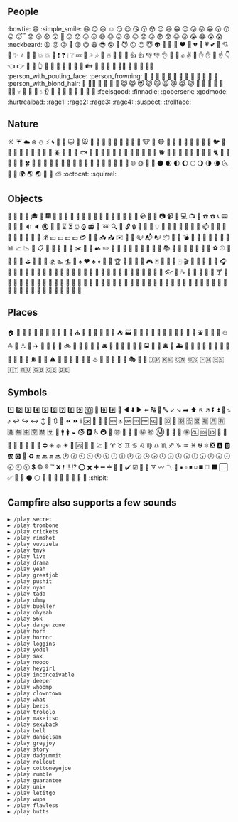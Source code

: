 
## People

:bowtie:
:smile:
:simple_smile:
:laughing:
:blush:
:smiley:
:relaxed:
:smirk:
:heart_eyes:
:kissing_heart:
:kissing_closed_eyes:
:flushed:
:relieved:
:satisfied:
:grin:
:wink:
:stuck_out_tongue_winking_eye:
:stuck_out_tongue_closed_eyes:
:grinning:
:kissing:
:kissing_smiling_eyes:
:stuck_out_tongue:
:sleeping:
:worried:
:frowning:
:anguished:
:open_mouth:
:grimacing:
:confused:
:hushed:
:expressionless:
:unamused:
:sweat_smile:
:sweat:
:disappointed_relieved:
:weary:
:pensive:
:disappointed:
:confounded:
:fearful:
:cold_sweat:
:persevere:
:cry:
:sob:
:joy:
:astonished:
:scream:
:neckbeard:
:tired_face:
:angry:
:rage:
:triumph:
:sleepy:
:yum:
:mask:
:sunglasses:
:dizzy_face:
:imp:
:smiling_imp:
:neutral_face:
:no_mouth:
:innocent:
:alien:
:yellow_heart:
:blue_heart:
:purple_heart:
:heart:
:green_heart:
:broken_heart:
:heartbeat:
:heartpulse:
:two_hearts:
:revolving_hearts:
:cupid:
:sparkling_heart:
:sparkles:
:star:
:star2:
:dizzy:
:boom:
:collision:
:anger:
:exclamation:
:question:
:grey_exclamation:
:grey_question:
:zzz:
:dash:
:sweat_drops:
:notes:
:musical_note:
:fire:
:hankey:
:poop:
:shit:
:+1:
:thumbsup:
:-1:
:thumbsdown:
:ok_hand:
:punch:
:facepunch:
:fist:
:v:
:wave:
:hand:
:raised_hand:
:open_hands:
:point_up:
:point_down:
:point_left:
:point_right:
:raised_hands:
:pray:
:point_up_2:
:clap:
:muscle:
:metal:
:fu:
:runner:
:running:
:couple:
:family:
:two_men_holding_hands:
:two_women_holding_hands:
:dancer:
:dancers:
:ok_woman:
:no_good:
:information_desk_person:
:raising_hand:
:bride_with_veil:
:person_with_pouting_face:
:person_frowning:
:bow:
:couplekiss:
:couple_with_heart:
:massage:
:haircut:
:nail_care:
:boy:
:girl:
:woman:
:man:
:baby:
:older_woman:
:older_man:
:person_with_blond_hair:
:man_with_gua_pi_mao:
:man_with_turban:
:construction_worker:
:cop:
:angel:
:princess:
:smiley_cat:
:smile_cat:
:heart_eyes_cat:
:kissing_cat:
:smirk_cat:
:scream_cat:
:crying_cat_face:
:joy_cat:
:pouting_cat:
:japanese_ogre:
:japanese_goblin:
:see_no_evil:
:hear_no_evil:
:speak_no_evil:
:guardsman:
:skull:
:feet:
:lips:
:kiss:
:droplet:
:ear:
:eyes:
:nose:
:tongue:
:love_letter:
:bust_in_silhouette:
:busts_in_silhouette:
:speech_balloon:
:thought_balloon:
:feelsgood:
:finnadie:
:goberserk:
:godmode:
:hurtrealbad:
:rage1:
:rage2:
:rage3:
:rage4:
:suspect:
:trollface:

## Nature

:sunny:
:umbrella:
:cloud:
:snowflake:
:snowman:
:zap:
:cyclone:
:foggy:
:ocean:
:cat:
:dog:
:mouse:
:hamster:
:rabbit:
:wolf:
:frog:
:tiger:
:koala:
:bear:
:pig:
:pig_nose:
:cow:
:boar:
:monkey_face:
:monkey:
:horse:
:racehorse:
:camel:
:sheep:
:elephant:
:panda_face:
:snake:
:bird:
:baby_chick:
:hatched_chick:
:hatching_chick:
:chicken:
:penguin:
:turtle:
:bug:
:honeybee:
:ant:
:beetle:
:snail:
:octopus:
:tropical_fish:
:fish:
:whale:
:whale2:
:dolphin:
:cow2:
:ram:
:rat:
:water_buffalo:
:tiger2:
:rabbit2:
:dragon:
:goat:
:rooster:
:dog2:
:pig2:
:mouse2:
:ox:
:dragon_face:
:blowfish:
:crocodile:
:dromedary_camel:
:leopard:
:cat2:
:poodle:
:paw_prints:
:bouquet:
:cherry_blossom:
:tulip:
:four_leaf_clover:
:rose:
:sunflower:
:hibiscus:
:maple_leaf:
:leaves:
:fallen_leaf:
:herb:
:mushroom:
:cactus:
:palm_tree:
:evergreen_tree:
:deciduous_tree:
:chestnut:
:seedling:
:blossom:
:ear_of_rice:
:shell:
:globe_with_meridians:
:sun_with_face:
:full_moon_with_face:
:new_moon_with_face:
:new_moon:
:waxing_crescent_moon:
:first_quarter_moon:
:waxing_gibbous_moon:
:full_moon:
:waning_gibbous_moon:
:last_quarter_moon:
:waning_crescent_moon:
:last_quarter_moon_with_face:
:first_quarter_moon_with_face:
:crescent_moon:
:earth_africa:
:earth_americas:
:earth_asia:
:volcano:
:milky_way:
:partly_sunny:
:octocat:
:squirrel:

## Objects

:bamboo:
:gift_heart:
:dolls:
:school_satchel:
:mortar_board:
:flags:
:fireworks:
:sparkler:
:wind_chime:
:rice_scene:
:jack_o_lantern:
:ghost:
:santa:
:christmas_tree:
:gift:
:bell:
:no_bell:
:tanabata_tree:
:tada:
:confetti_ball:
:balloon:
:crystal_ball:
:cd:
:dvd:
:floppy_disk:
:camera:
:video_camera:
:movie_camera:
:computer:
:tv:
:iphone:
:phone:
:telephone:
:telephone_receiver:
:pager:
:fax:
:minidisc:
:vhs:
:sound:
:speaker:
:mute:
:loudspeaker:
:mega:
:hourglass:
:hourglass_flowing_sand:
:alarm_clock:
:watch:
:radio:
:satellite:
:loop:
:mag:
:mag_right:
:unlock:
:lock:
:lock_with_ink_pen:
:closed_lock_with_key:
:key:
:bulb:
:flashlight:
:high_brightness:
:low_brightness:
:electric_plug:
:battery:
:calling:
:email:
:mailbox:
:postbox:
:bath:
:bathtub:
:shower:
:toilet:
:wrench:
:nut_and_bolt:
:hammer:
:seat:
:moneybag:
:yen:
:dollar:
:pound:
:euro:
:credit_card:
:money_with_wings:
:e-mail:
:inbox_tray:
:outbox_tray:
:envelope:
:incoming_envelope:
:postal_horn:
:mailbox_closed:
:mailbox_with_mail:
:mailbox_with_no_mail:
:package:
:door:
:smoking:
:bomb:
:gun:
:hocho:
:pill:
:syringe:
:page_facing_up:
:page_with_curl:
:bookmark_tabs:
:bar_chart:
:chart_with_upwards_trend:
:chart_with_downwards_trend:
:scroll:
:clipboard:
:calendar:
:date:
:card_index:
:file_folder:
:open_file_folder:
:scissors:
:pushpin:
:paperclip:
:black_nib:
:pencil2:
:straight_ruler:
:triangular_ruler:
:closed_book:
:green_book:
:blue_book:
:orange_book:
:notebook:
:notebook_with_decorative_cover:
:ledger:
:books:
:bookmark:
:name_badge:
:microscope:
:telescope:
:newspaper:
:football:
:basketball:
:soccer:
:baseball:
:tennis:
:8ball:
:rugby_football:
:bowling:
:golf:
:mountain_bicyclist:
:bicyclist:
:horse_racing:
:snowboarder:
:swimmer:
:surfer:
:ski:
:spades:
:hearts:
:clubs:
:diamonds:
:gem:
:ring:
:trophy:
:musical_score:
:musical_keyboard:
:violin:
:space_invader:
:video_game:
:black_joker:
:flower_playing_cards:
:game_die:
:dart:
:mahjong:
:clapper:
:memo:
:pencil:
:book:
:art:
:microphone:
:headphones:
:trumpet:
:saxophone:
:guitar:
:shoe:
:sandal:
:high_heel:
:lipstick:
:boot:
:shirt:
:tshirt:
:necktie:
:womans_clothes:
:dress:
:running_shirt_with_sash:
:jeans:
:kimono:
:bikini:
:ribbon:
:tophat:
:crown:
:womans_hat:
:mans_shoe:
:closed_umbrella:
:briefcase:
:handbag:
:pouch:
:purse:
:eyeglasses:
:fishing_pole_and_fish:
:coffee:
:tea:
:sake:
:baby_bottle:
:beer:
:beers:
:cocktail:
:tropical_drink:
:wine_glass:
:fork_and_knife:
:pizza:
:hamburger:
:fries:
:poultry_leg:
:meat_on_bone:
:spaghetti:
:curry:
:fried_shrimp:
:bento:
:sushi:
:fish_cake:
:rice_ball:
:rice_cracker:
:rice:
:ramen:
:stew:
:oden:
:dango:
:egg:
:bread:
:doughnut:
:custard:
:icecream:
:ice_cream:
:shaved_ice:
:birthday:
:cake:
:cookie:
:chocolate_bar:
:candy:
:lollipop:
:honey_pot:
:apple:
:green_apple:
:tangerine:
:lemon:
:cherries:
:grapes:
:watermelon:
:strawberry:
:peach:
:melon:
:banana:
:pear:
:pineapple:
:sweet_potato:
:eggplant:
:tomato:
:corn:

## Places

:house:
:house_with_garden:
:school:
:office:
:post_office:
:hospital:
:bank:
:convenience_store:
:love_hotel:
:hotel:
:wedding:
:church:
:department_store:
:european_post_office:
:city_sunrise:
:city_sunset:
:japanese_castle:
:european_castle:
:tent:
:factory:
:tokyo_tower:
:japan:
:mount_fuji:
:sunrise_over_mountains:
:sunrise:
:stars:
:statue_of_liberty:
:bridge_at_night:
:carousel_horse:
:rainbow:
:ferris_wheel:
:fountain:
:roller_coaster:
:ship:
:speedboat:
:boat:
:sailboat:
:rowboat:
:anchor:
:rocket:
:airplane:
:helicopter:
:steam_locomotive:
:tram:
:mountain_railway:
:bike:
:aerial_tramway:
:suspension_railway:
:mountain_cableway:
:tractor:
:blue_car:
:oncoming_automobile:
:car:
:red_car:
:taxi:
:oncoming_taxi:
:articulated_lorry:
:bus:
:oncoming_bus:
:rotating_light:
:police_car:
:oncoming_police_car:
:fire_engine:
:ambulance:
:minibus:
:truck:
:train:
:station:
:train2:
:bullettrain_front:
:bullettrain_side:
:light_rail:
:monorail:
:railway_car:
:trolleybus:
:ticket:
:fuelpump:
:vertical_traffic_light:
:traffic_light:
:warning:
:construction:
:beginner:
:atm:
:slot_machine:
:busstop:
:barber:
:hotsprings:
:checkered_flag:
:crossed_flags:
:izakaya_lantern:
:moyai:
:circus_tent:
:performing_arts:
:round_pushpin:
:triangular_flag_on_post:
:jp:
:kr:
:cn:
:us:
:fr:
:es:
:it:
:ru:
:gb:
:uk:
:de:

## Symbols

:one:
:two:
:three:
:four:
:five:
:six:
:seven:
:eight:
:nine:
:keycap_ten:
:1234:
:zero:
:hash:
:symbols:
:arrow_backward:
:arrow_down:
:arrow_forward:
:arrow_left:
:capital_abcd:
:abcd:
:abc:
:arrow_lower_left:
:arrow_lower_right:
:arrow_right:
:arrow_up:
:arrow_upper_left:
:arrow_upper_right:
:arrow_double_down:
:arrow_double_up:
:arrow_down_small:
:arrow_heading_down:
:arrow_heading_up:
:leftwards_arrow_with_hook:
:arrow_right_hook:
:left_right_arrow:
:arrow_up_down:
:arrow_up_small:
:arrows_clockwise:
:arrows_counterclockwise:
:rewind:
:fast_forward:
:information_source:
:ok:
:twisted_rightwards_arrows:
:repeat:
:repeat_one:
:new:
:top:
:up:
:cool:
:free:
:ng:
:cinema:
:koko:
:signal_strength:
:u5272:
:u5408:
:u55b6:
:u6307:
:u6708:
:u6709:
:u6e80:
:u7121:
:u7533:
:u7a7a:
:u7981:
:sa:
:restroom:
:mens:
:womens:
:baby_symbol:
:no_smoking:
:parking:
:wheelchair:
:metro:
:baggage_claim:
:accept:
:wc:
:potable_water:
:put_litter_in_its_place:
:secret:
:congratulations:
:m:
:passport_control:
:left_luggage:
:customs:
:ideograph_advantage:
:cl:
:sos:
:id:
:no_entry_sign:
:underage:
:no_mobile_phones:
:do_not_litter:
:non-potable_water:
:no_bicycles:
:no_pedestrians:
:children_crossing:
:no_entry:
:eight_spoked_asterisk:
:sparkle:
:eight_pointed_black_star:
:heart_decoration:
:vs:
:vibration_mode:
:mobile_phone_off:
:chart:
:currency_exchange:
:aries:
:taurus:
:gemini:
:cancer:
:leo:
:virgo:
:libra:
:scorpius:
:sagittarius:
:capricorn:
:aquarius:
:pisces:
:ophiuchus:
:six_pointed_star:
:negative_squared_cross_mark:
:a:
:b:
:ab:
:o2:
:diamond_shape_with_a_dot_inside:
:recycle:
:end:
:back:
:on:
:soon:
:clock1:
:clock130:
:clock10:
:clock1030:
:clock11:
:clock1130:
:clock12:
:clock1230:
:clock2:
:clock230:
:clock3:
:clock330:
:clock4:
:clock430:
:clock5:
:clock530:
:clock6:
:clock630:
:clock7:
:clock730:
:clock8:
:clock830:
:clock9:
:clock930:
:heavy_dollar_sign:
:copyright:
:registered:
:tm:
:x:
:heavy_exclamation_mark:
:bangbang:
:interrobang:
:o:
:heavy_multiplication_x:
:heavy_plus_sign:
:heavy_minus_sign:
:heavy_division_sign:
:white_flower:
:100:
:heavy_check_mark:
:ballot_box_with_check:
:radio_button:
:link:
:curly_loop:
:wavy_dash:
:part_alternation_mark:
:trident:
:black_small_square:
:white_small_square:
:black_medium_small_square:
:white_medium_small_square:
:black_medium_square:
:white_medium_square:
:black_large_square:
:white_large_square:
:white_check_mark:
:black_square_button:
:white_square_button:
:black_circle:
:white_circle:
:red_circle:
:large_blue_circle:
:large_blue_diamond:
:large_orange_diamond:
:small_blue_diamond:
:small_orange_diamond:
:small_red_triangle:
:small_red_triangle_down:
:shipit:

## Campfire also supports a few sounds

    ► /play secret
    ► /play trombone
    ► /play crickets
    ► /play rimshot
    ► /play vuvuzela
    ► /play tmyk
    ► /play live
    ► /play drama
    ► /play yeah
    ► /play greatjob
    ► /play pushit
    ► /play nyan
    ► /play tada
    ► /play ohmy
    ► /play bueller
    ► /play ohyeah
    ► /play 56k
    ► /play dangerzone
    ► /play horn
    ► /play horror
    ► /play loggins
    ► /play yodel
    ► /play sax
    ► /play noooo
    ► /play heygirl
    ► /play inconceivable
    ► /play deeper
    ► /play whoomp
    ► /play clowntown
    ► /play what
    ► /play bezos
    ► /play trololo
    ► /play makeitso
    ► /play sexyback
    ► /play bell
    ► /play danielsan
    ► /play greyjoy
    ► /play story
    ► /play dadgummit
    ► /play rollout
    ► /play cottoneyejoe
    ► /play rumble
    ► /play guarantee
    ► /play unix
    ► /play letitgo
    ► /play wups
    ► /play flawless
    ► /play butts

